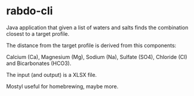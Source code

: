 # rabdo-cli

Java application that given a list of waters and salts finds the combination closest to a target profile.

The distance from the target profile is derived from this components:

Calcium (Ca), Magnesium (Mg), Sodium (Na), Sulfate (SO4), Chloride (Cl) and Bicarbonates (HCO3).

The input (and output) is a XLSX file.

Mostyl useful for homebrewing, maybe more.
